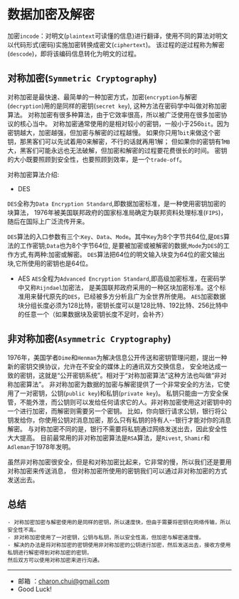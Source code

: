 数据加密及解密
===

加密`incode`：对明文(`plaintext`可读懂的信息)进行翻译，使用不同的算法对明文以代码形式(密码)实施加密转换成密文(`ciphertext`)。
该过程的逆过程称为解密(`descode`)，即将该编码信息转化为明文的过程。

对称加密(`Symmetric Cryptography`)
---

对称加密是最快速、最简单的一种加密方式，加密(`encryption`与解密(`decryption`)用的是同样的密钥(`secret key`),
这种方法在密码学中叫做对称加密算法。
对称加密有很多种算法，由于它效率很高，所以被广泛使用在很多加密协议的核心当中。
对称加密通常使用的是相对较小的密钥，一般小于256`bit`。因为密钥越大，加密越强，但加密与解密的过程越慢。
如果你只用1`bit`来做这个密钥，那黑客们可以先试着用0来解密，不行的话就再用1解；
但如果你的密钥有1`MB`大，黑客们可能永远也无法破解，但加密和解密的过程要花费很长的时间。
密钥的大小既要照顾到安全性，也要照顾到效率，是一个`trade-off`。



对称加密算法介绍:  

- DES

`DES`全称为`Data Encryption Standard`,即数据加密标准，是一种使用密钥加密的块算法，
1976年被美国联邦政府的国家标准局确定为联邦资料处理标准(`FIPS`)，随后在国际上广泛流传开来。

`DES`算法的入口参数有三个:`Key`、`Data`、`Mode`。其中`Key`为8个字节共64位,是`DES`算法的工作密钥;`Data`也为8个字节64位,
是要被加密或被解密的数据;`Mode`为`DES`的工作方式,有两种:加密或解密。 
`DES`算法把64位的明文输入块变为64位的密文输出块,它所使用的密钥也是64位。 



- AES
`AES`全程为`Advanced Encryption Standard`,即高级加密标准，在密码学中又称`Rijndael`加密法，
是美国联邦政府采用的一种区块加密标准。这个标准用来替代原先的`DES`，已经被多方分析且广为全世界所使用。
`AES`加密数据块分组长度必须为128比特，密钥长度可以是128比特、192比特、256比特中的任意一个（如果数据块及密钥长度不足时，会补齐）



非对称加密(`Asymmetric Cryptography`)
---

1976年，美国学者`Dime`和`Henman`为解决信息公开传送和密钥管理问题，提出一种新的密钥交换协议，允许在不安全的媒体上的通讯双方交换信息，
安全地达成一致的密钥，这就是“公开密钥系统”。相对于“对称加密算法”这种方法也叫做“非对称加密算法”。
非对称加密为数据的加密与解密提供了一个非常安全的方法，它使用了一对密钥，公钥(`public key`)和私钥(`private key`)。
私钥只能由一方安全保管，不能外泄，而公钥则可以发给任何请求它的人。非对称加密使用这对密钥中的一个进行加密，而解密则需要另一个密钥。
比如，你向银行请求公钥，银行将公钥发给你，你使用公钥对消息加密，那么只有私钥的持有人--银行才能对你的消息解密。
与对称加密不同的是，银行不需要将私钥通过网络发送出去，因此安全性大大提高。
目前最常用的非对称加密算法是`RSA`算法，是`Rivest`, `Shamir`和`Adleman`于1978年发明。

虽然非对称加密很安全，但是和对称加密比起来，它非常的慢，所以我们还是要用对称加密来传送消息，
但对称加密所使用的密钥我们可以通过非对称加密的方式发送出去。


总结
---

	- 对称加密加密与解密使用的是同样的密钥，所以速度快，但由于需要将密钥在网络传输，所以安全性不高。
	- 非对称加密使用了一对密钥，公钥与私钥，所以安全性高，但加密与解密速度慢。
	- 解决的办法是将对称加密的密钥使用非对称加密的公钥进行加密，然后发送出去，接收方使用私钥进行解密得到对称加密的密钥，
	然后双方可以使用对称加密来进行沟通。
		
----
- 邮箱 ：charon.chui@gmail.com  
- Good Luck! 

	